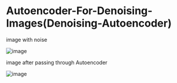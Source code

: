 # Autoencoder-For-Denoising-Images(Denoising-Autoencoder)



image with noise

![image](https://user-images.githubusercontent.com/81832778/146980981-f0fcdb19-b92a-4932-a985-5982183d81b7.png)


image after passing through Autoencoder

![image](https://user-images.githubusercontent.com/81832778/146981098-06ca5ea0-fc84-4269-bd89-6959b2fb56b0.png)









